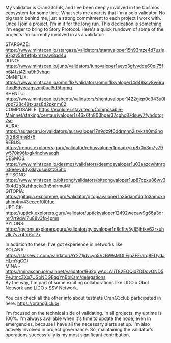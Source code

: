 My validator is OranG3cluB, and I've been deeply involved in the Cosmos ecosystem for some time. What sets me apart is that I'm a solo validator. 
No big team behind me, just a strong commitment to each project I work with. Once I join a project, I'm in it for the long run. This dedication is something I'm eager to bring to Story Protocol. Here's a quick rundown of some of the projects I'm currently involved in as a validator:  
 
STARGAZE: https://www.mintscan.io/stargaze/validators/starsvaloper15h93mze4d7uzls97pzy58rf9fplxmzyaw8gd4u  
JUNO: https://www.mintscan.io/juno/validators/junovaloper1aevx3gfvvdce60ql75fp6j4fzj42lru9h0vhqq  
OMNIFLIX: https://www.mintscan.io/omniflix/validators/omniflixvaloper14d48scv8w6rurhcd5dyeezgszmj0ucl5d5hgmq  
SHENTU: https://www.mintscan.io/shentu/validators/shentuvaloper1422gjxp0c343u0lypp728c48txuas8d2pknm82  
COMPOSABLE: https://explorer.stavr.tech/Composable-Mainnet/staking/centaurivaloper1s46x6fn803hper37cghc87dsuw7fyhddtqr7se  
AURA: https://aurascan.io/validators/auravaloper17n9dz9f6ddrmnn2lzvkzh0m9nq0r288fmej876  
REBUS: https://rebus.explorers.guru/validator/rebusvaloper1ppadxykp8x0v3m7y79w570k96fpgk4nchwacqh  
DESMOS: https://www.mintscan.io/desmos/validators/desmosvaloper1u03aazcwhtnrplx9eeyv40y3klyusu6ztz35hc  
BITSONG: https://www.mintscan.io/bitsong/validators/bitsongvaloper1up87cpxu86wv30k4d2g8tzhhqcka3n5mhmuf4f  
GITOPIA: https://gitopia.exploreme.pro/validator/gitopiavaloper1n35damfdqjfq3amcxhahlm4nv43eceqf0l0fuc  
UPTICK: https://uptick.explorers.guru/validator/uptickvaloper12492wecaw9g66a3drmr7rt9dwl7u88v3fp4pmn  
PYLONS: https://pylons.explorers.guru/validator/pylovaloper1n8cfltv5y85jhtkv62rxuhzllc7vzr4fd6cf7x  

 In addition to these, I've got experience in networks like   
SOLANA - https://stakewiz.com/validator/AY271jdvcyo5VzBiWsMGLEjpZFFrarq8FDydJHLmYgCG)  
MINA - https://minascan.io/mainnet/validator/B62qjwAoLA1iT82EQQidZDDovQND5PeJtmcZXq7USbNDGEqgYnBbKam/delegations    
By the way, I'm part of some exciting collaborations like LIDO x Obol Network and LIDO x SSV Network.

You can check all the other info about testnets OranG3cluB participated in here: https://orang3.club/

I'm focused on the technical side of validating. In all projects, my uptime is 100%. I'm always available when it's time to update the node, even in emergencies, because I have all the necessary alerts set up. I'm also actively involved in project governance. So, maintaining the validator's operations successfully is my most significant contribution.
